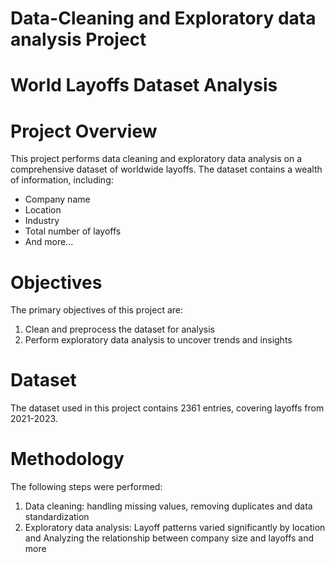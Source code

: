 # Data-Cleaning and Exploratory data analysis Project

# World Layoffs Dataset Analysis

# Project Overview

This project performs data cleaning and exploratory data analysis on a comprehensive dataset of worldwide layoffs. The dataset contains a wealth of information, including:

- Company name
- Location
- Industry
- Total number of layoffs
- And more...

# Objectives

The primary objectives of this project are:

1. Clean and preprocess the dataset for analysis
2. Perform exploratory data analysis to uncover trends and insights

# Dataset

The dataset used in this project contains 2361 entries, covering layoffs from 2021-2023.

# Methodology

The following steps were performed:

1. Data cleaning: handling missing values, removing duplicates and data standardization
2. Exploratory data analysis: Layoff patterns varied significantly by location and Analyzing the relationship between company size and layoffs and more
